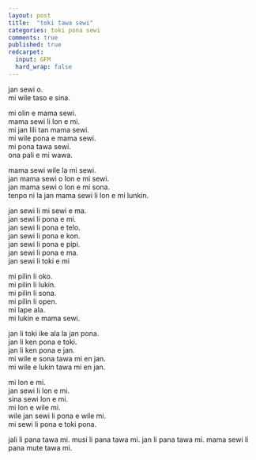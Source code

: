 ```yaml
---
layout: post
title:  "toki tawa sewi"
categories: toki pona sewi
comments: true
published: true
redcarpet:
  input: GFM
  hard_wrap: false
---
```


jan sewi o.  
mi wile taso e sina.

mi olin e mama sewi.  
mama sewi li lon e mi.  
mi jan lili tan mama sewi.  
mi wile pona e mama sewi.  
mi pona tawa sewi.  
ona pali e mi wawa.  

mama sewi wile la mi sewi.  
jan mama sewi o lon e mi sewi.  
jan mama sewi o lon e mi sona.  
tenpo ni la jan mama sewi li lon e mi lunkin.  

jan sewi li mi sewi e ma.  
jan sewi li pona e mi.  
jan sewi li pona e telo.  
jan sewi li pona e kon.  
jan sewi li pona e pipi.  
jan sewi li pona e ma.  
jan sewi li toki e mi  

mi pilin li oko.  
mi pilin li lukin.  
mi pilin li sona.  
mi pilin li open.  
mi lape ala.  
mi lukin e mama sewi.  

jan li toki ike ala la jan pona.  
jan li ken pona e toki.  
jan li ken pona e jan.  
mi wile e sona tawa mi en jan.  
mi wile e lukin tawa mi en jan.  

mi lon e mi.  
jan sewi li lon e mi.  
sina sewi lon e mi.  
mi lon e wile mi.  
wile jan sewi li pona e wile mi.  
mi sewi li pona e toki pona.  

jali li pana tawa mi.
musi li pana tawa mi.
jan li pana tawa mi.
mama sewi li pana mute tawa mi.
